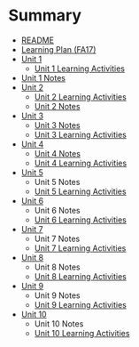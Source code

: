 # Summary

* [README](README.md)
* [Learning Plan \(FA17\)](learning-plan-fa17.md)
* [Unit 1](unit-1.md)
  * [Unit 1 Learning Activities](unit-1/unit-1-learning-activities.md)
* [Unit 1 Notes](unit-1/unit-1-notes.md)
* [Unit 2](unit-2.md)
  * [Unit 2 Learning Activities](unit-2/unit-2-learning-activities.md)
  * [Unit 2 Notes](unit-2/unit-2-notes.md)
* [Unit 3](unit-3.md)
  * [Unit 3 Notes](unit-3-notes.md)
  * [Unit 3 Learning Activities](unit-3-learning-activities.md)
* [Unit 4](unit-4.md)
  * [Unit 4 Notes](unit-4-notes.md)
  * [Unit 4 Learning Activities](unit-4-learning-activities.md)
* [Unit 5](unit-5.md)
  * Unit 5 Notes
  * [Unit 5 Learning Activities](unit-5-learning-activities.md)
* [Unit 6](unit-6.md)
  * Unit 6 Notes
  * [Unit 6 Learning Activities](unit-6/unit-6-learning-activities.md)
* [Unit 7](unit-7.md)
  * Unit 7 Notes
  * [Unit 7 Learning Activities](unit-7-learning-activities.md)
* [Unit 8](unit-8.md)
  * Unit 8 Notes
  * [Unit 8 Learning Activities](unit-8/unit-8-learning-activities.md)
* [Unit 9](unit-9.md)
  * Unit 9 Notes
  * [Unit 9 Learning Activities](unit-9/unit-9-learning-activities.md)
* [Unit 10](unit-10.md)
  * Unit 10 Notes
  * [Unit 10 Learning Activities](unit-10/unit-10-learning-activities.md)

